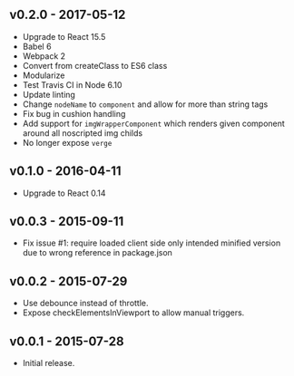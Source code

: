 ## v0.2.0 - 2017-05-12

- Upgrade to React 15.5
- Babel 6
- Webpack 2
- Convert from createClass to ES6 class
- Modularize
- Test Travis CI in Node 6.10
- Update linting
- Change `nodeName` to `component` and allow for more than string tags
- Fix bug in cushion handling
- Add support for `imgWrapperComponent` which renders given component around all noscripted img childs
- No longer expose `verge`


## v0.1.0 - 2016-04-11

- Upgrade to React 0.14


## v0.0.3 - 2015-09-11

- Fix issue #1: require loaded client side only intended minified version due to wrong reference in package.json


## v0.0.2 - 2015-07-29

- Use debounce instead of throttle.
- Expose checkElementsInViewport to allow manual triggers.


## v0.0.1 - 2015-07-28

- Initial release.
